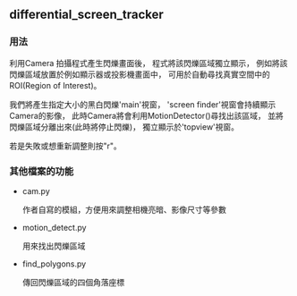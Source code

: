 ## differential_screen_tracker

### 用法

利用Camera 拍攝程式產生閃爍畫面後，
程式將該閃爍區域獨立顯示，
例如將該閃爍區域放置於例如顯示器或投影機畫面中，
可用於自動尋找真實空間中的ROI(Region of Interest)。


我們將產生指定大小的黑白閃爍'main'視窗，
'screen finder'視窗會持續顯示Camera的影像， 
此時Camera將會利用MotionDetector()尋找出該區域， 
並將閃爍區域分離出來(此時將停止閃爍)， 
獨立顯示於'topview'視窗。

若是失敗或想重新調整則按"r"。



### 其他檔案的功能

- cam.py
	
  作者自寫的模組，方便用來調整相機亮暗、影像尺寸等參數

- motion_detect.py
  
  用來找出閃爍區域

- find_polygons.py
  
  傳回閃爍區域的四個角落座標


